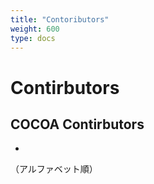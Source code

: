 ```yaml
---
title: "Contoributors"
weight: 600
type: docs
---
```


# Contirbutors

## COCOA Contirbutors

 * 

（アルファベット順）
